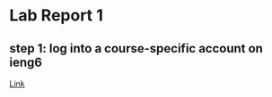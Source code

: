 # Lab Report 1
## step 1: log into a course-specific account on ieng6

[Link](https://sdacs.ucsd.edu/~icc/index.php)
